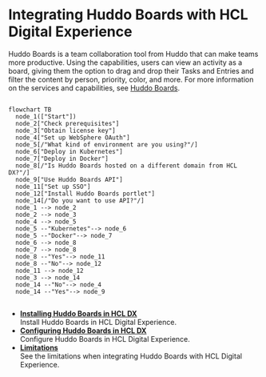 # Integrating Huddo Boards with HCL Digital Experience

Huddo Boards is a team collaboration tool from Huddo that can make teams more productive.  Using the capabilities, users can view an activity as a board, giving them the option to drag and drop their Tasks and Entries and filter the content by person, priority, color, and more. For more information on the services and capabilities, see [Huddo Boards](https://www.huddo.com/boards).

```mermaid

flowchart TB
  node_1(["Start"])
  node_2["Check prerequisites"]
  node_3["Obtain license key"]
  node_4["Set up WebSphere OAuth"]
  node_5[/"What kind of environment are you using?"/]
  node_6["Deploy in Kubernetes"]
  node_7["Deploy in Docker"]
  node_8[/"Is Huddo Boards hosted on a different domain from HCL DX?"/]
  node_9["Use Huddo Boards API"]
  node_11["Set up SSO"]
  node_12["Install Huddo Boards portlet"]
  node_14[/"Do you want to use API?"/]
  node_1 --> node_2
  node_2 --> node_3
  node_4 --> node_5
  node_5 --"Kubernetes"--> node_6
  node_5 --"Docker"--> node_7
  node_6 --> node_8
  node_7 --> node_8
  node_8 --"Yes"--> node_11
  node_8 --"No"--> node_12
  node_11 --> node_12
  node_3 --> node_14
  node_14 --"No"--> node_4
  node_14 --"Yes"--> node_9
  

```

-   **[Installing Huddo Boards in HCL DX](Install_huddo_boards.md)**  
Install Huddo Boards in HCL Digital Experience.
-   **[Configuring Huddo Boards in HCL DX](Configuration_huddo_boards.md)**  
Configure Huddo Boards in HCL Digital Experience.
-   **[Limitations](limitations.md)**  
See the limitations when integrating Huddo Boards with HCL Digital Experience.